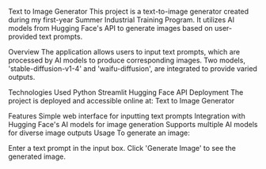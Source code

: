 Text to Image Generator
This project is a text-to-image generator created during my first-year Summer Industrial Training Program. It utilizes AI models from Hugging Face's API to generate images based on user-provided text prompts.

Overview
The application allows users to input text prompts, which are processed by AI models to produce corresponding images. Two models, 'stable-diffusion-v1-4' and 'waifu-diffusion', are integrated to provide varied outputs.

Technologies Used
Python
Streamlit
Hugging Face API
Deployment
The project is deployed and accessible online at: Text to Image Generator

Features
Simple web interface for inputting text prompts
Integration with Hugging Face's AI models for image generation
Supports multiple AI models for diverse image outputs
Usage
To generate an image:

Enter a text prompt in the input box.
Click 'Generate Image' to see the generated image.
